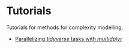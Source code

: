 # Tutorials

Tutorials for methods for complexity modelling.

* [Parallelizing *tidyverse* tasks with *multidplyr*](https://github.com/CoMoS-SA/tutorials/blob/master/R_parallelism.md)
